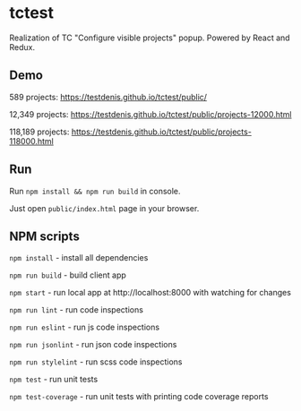 # tctest

Realization of TC "Configure visible projects" popup. Powered by React and Redux.

## Demo

589 projects: https://testdenis.github.io/tctest/public/

12,349 projects: https://testdenis.github.io/tctest/public/projects-12000.html

118,189 projects: https://testdenis.github.io/tctest/public/projects-118000.html

## Run

Run `npm install && npm run build` in console.

Just open `public/index.html` page in your browser.

## NPM scripts

`npm install` - install all dependencies

`npm run build` - build client app

`npm start` - run local app at http://localhost:8000 with watching for changes

`npm run lint` - run code inspections

`npm run eslint` - run js code inspections

`npm run jsonlint` - run json code inspections

`npm run stylelint` - run scss code inspections

`npm test` - run unit tests

`npm test-coverage` - run unit tests with printing code coverage reports
